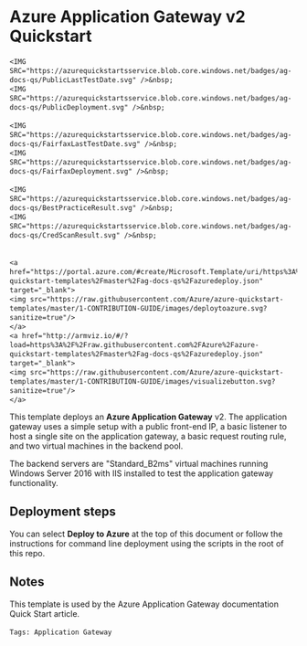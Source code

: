 # Azure Application Gateway v2 Quickstart

    <IMG SRC="https://azurequickstartsservice.blob.core.windows.net/badges/ag-docs-qs/PublicLastTestDate.svg" />&nbsp;
    <IMG SRC="https://azurequickstartsservice.blob.core.windows.net/badges/ag-docs-qs/PublicDeployment.svg" />&nbsp;

    <IMG SRC="https://azurequickstartsservice.blob.core.windows.net/badges/ag-docs-qs/FairfaxLastTestDate.svg" />&nbsp;
    <IMG SRC="https://azurequickstartsservice.blob.core.windows.net/badges/ag-docs-qs/FairfaxDeployment.svg" />&nbsp;
    
    <IMG SRC="https://azurequickstartsservice.blob.core.windows.net/badges/ag-docs-qs/BestPracticeResult.svg" />&nbsp;
    <IMG SRC="https://azurequickstartsservice.blob.core.windows.net/badges/ag-docs-qs/CredScanResult.svg" />&nbsp;
    
    
    <a href="https://portal.azure.com/#create/Microsoft.Template/uri/https%3A%2F%2Fraw.githubusercontent.com%2FAzure%2Fazure-quickstart-templates%2Fmaster%2Fag-docs-qs%2Fazuredeploy.json" target="_blank">
    <img src="https://raw.githubusercontent.com/Azure/azure-quickstart-templates/master/1-CONTRIBUTION-GUIDE/images/deploytoazure.svg?sanitize=true"/>
    </a>
    <a href="http://armviz.io/#/?load=https%3A%2F%2Fraw.githubusercontent.com%2FAzure%2Fazure-quickstart-templates%2Fmaster%2Fag-docs-qs%2Fazuredeploy.json" target="_blank">
    <img src="https://raw.githubusercontent.com/Azure/azure-quickstart-templates/master/1-CONTRIBUTION-GUIDE/images/visualizebutton.svg?sanitize=true"/>
    </a>

This template deploys an **Azure Application Gateway** v2. The application gateway uses a simple setup with a public front-end IP, a basic listener to host a single site on the application gateway, a basic request routing rule, and two virtual machines in the backend pool.

The backend servers are "Standard_B2ms" virtual machines running Windows Server 2016 with IIS installed to test the application gateway functionality.

## Deployment steps

You can select **Deploy to Azure** at the top of this document or follow the instructions for command line deployment using the scripts in the root of this repo.

## Notes

This template is used by the Azure Application Gateway documentation Quick Start article.

`Tags: Application Gateway`